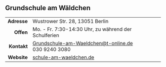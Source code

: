 ## Grundschule am Wäldchen

|||
-:|-
**Adresse** |      Wustrower Str. 28, 13051 Berlin
**Offen** |        Mo. - Fr. 7:30-14:30 Uhr, zu während der Schulferien
**Kontakt** |      [Grundschule-am-Waeldchen@t-online.de](mailto:Grundschule-am-Waeldchen@t-online.de)<br>030 9240 3080
**Website** |      <a target="_blank" href="https://schule-am-waeldchen.de">schule-am-waeldchen.de</a>
